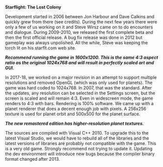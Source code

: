 <b>Starflight: The Lost Colony</b>

Development started in 2006 between Jon Harbour and Dave Calkins and quickly grew from there (see credits). During the next few years there were only a few of us working on it and Steve Wirsz came on to do encounters and dialogue. During 2009-2010, we released the first complete beta and then the first official release. A bug fix release was done in 2012 but gameplay was always unpolished. All the while, Steve was keeping the torch lit on his starflt.com web site.

<b><i>Recommend running the game in 1600x1200. This is the same 4:3 aspect ratio as the original 1024x768 and will result in perfectly scaled art and GUI.</i></b>

In 2017-18, we worked on a major revision in an attempt to support multiple resolutions and removed OpenGL (which was only used for planets). The game was hard coded to 1024x768. In 2007, that was the standard. After the updates, any resolution can be selected in the Settings screen, but the screen is scaled and will remain 4:3. Even in widescreen mode, the game renders to 4:3 with bars. Rendering is 100% software. We came up with a planet renderer that does a decent enough job with pixels. A 256x256 texture is used for planet orbit and 500x500 for the planet surface.

<b><i>The new remastered edition has higher-resolution planet textures.</i></b>

The sources are compiled with Visual C++ 2010. To upgrade this to the latest Visual Studio, we would have to rebuild all of the libraries and the latest versions of libraries are probably not compatible with the game. This is a very old game. Strongly recommend not trying to update it. Updating the dev environment will introduce new bugs because the compiler binary format changed after 2013.
